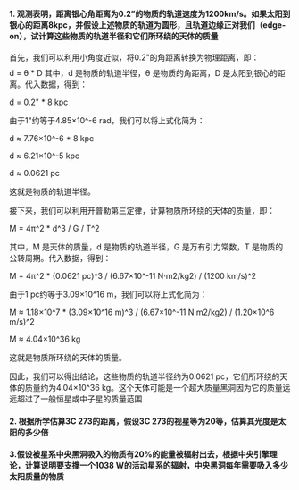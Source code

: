 #### 1. 观测表明，距离银⼼⻆距离为0.2”的物质的轨道速度为1200km/s。如果太阳到银⼼的距离8kpc，并假设上述物质的轨道为圆形，且轨道边缘正对我们（edge-on），试计算这些物质的轨道半径和它们所环绕的天体的质量
首先，我们可以利用小角度近似，将0.2"的角距离转换为物理距离，即：
$$$$d = θ * D
其中，d 是物质的轨道半径，θ 是物质的角距离，D 是太阳到银心的距离。代入数据，得到：

d = 0.2" * 8 kpc

由于1"约等于4.85×10^-6 rad，我们可以将上式化简为：

d ≈ 7.76×10^-6 * 8 kpc

d ≈ 6.21×10^-5 kpc

d ≈ 0.0621 pc

这就是物质的轨道半径。

接下来，我们可以利用开普勒第三定律，计算物质所环绕的天体的质量，即：

M = 4π^2 * d^3 / G / T^2

其中，M 是天体的质量，d 是物质的轨道半径，G 是万有引力常数，T 是物质的公转周期。代入数据，得到：

M = 4π^2 * (0.0621 pc)^3 / (6.67×10^-11 N·m2/kg2) / (1200 km/s)^2

由于1 pc约等于3.09×10^16 m，我们可以将上式化简为：

M ≈ 1.18×10^7 * (3.09×10^16 m)^3 / (6.67×10^-11 N·m2/kg2) / (1.20×10^6 m/s)^2

M ≈ 4.04×10^36 kg

这就是物质所环绕的天体的质量。

因此，我们可以得出结论，这些物质的轨道半径约为0.0621 pc，它们所环绕的天体的质量约为4.04×10^36 kg。这个天体可能是一个超大质量黑洞因为它的质量远远超过了一般恒星或中子星的质量范围
#### 2. 根据所学估算3C 273的距离，假设3C 273的视星等为20等，估算其光度是太阳的多少倍

#### 3.假设被星系中央⿊洞吸⼊的物质有20%的能量被辐射出去，根据中央引擎理论，计算说明要⽀撑⼀个1038 W的活动星系的辐射，中央⿊洞每年需要吸⼊多少太阳质量的物质

